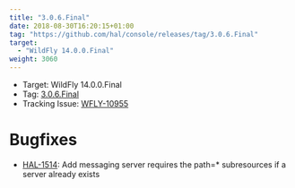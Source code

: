 ```yaml
---
title: "3.0.6.Final"
date: 2018-08-30T16:20:15+01:00
tag: "https://github.com/hal/console/releases/tag/3.0.6.Final"
target: 
  - "WildFly 14.0.0.Final"
weight: 3060
---
```

- Target: WildFly 14.0.0.Final
- Tag: [3.0.6.Final](https://github.com/hal/console/releases/tag/3.0.6.Final)
- Tracking Issue: [WFLY-10955](https://issues.jboss.org/browse/WFLY-10955)

# Bugfixes

- [HAL-1514](https://issues.jboss.org/browse/HAL-1514): Add messaging server requires the path=* subresources if a server already exists

